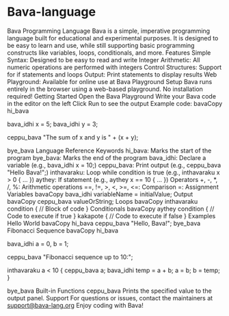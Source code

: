 # Bava-language

Bava Programming Language
Bava is a simple, imperative programming language built for educational and experimental purposes. It is designed to be easy to learn and use, while still supporting basic programming constructs like variables, loops, conditionals, and more.
Features
Simple Syntax: Designed to be easy to read and write
Integer Arithmetic: All numeric operations are performed with integers
Control Structures: Support for if statements and loops
Output: Print statements to display results
Web Playground: Available for online use at Bava Playground
Setup
Bava runs entirely in the browser using a web-based playground. No installation required!
Getting Started
Open the Bava Playground
Write your Bava code in the editor on the left
Click Run to see the output
Example code:
bavaCopy
hi_bava

bava_idhi x = 5;
bava_idhi y = 3;

ceppu_bava "The sum of x and y is " + (x + y);

bye_bava
Language Reference
Keywords
hi_bava: Marks the start of the program
bye_bava: Marks the end of the program
bava_idhi: Declare a variable (e.g., bava_idhi x = 10;)
ceppu_bava: Print output (e.g., ceppu_bava "Hello Bava!";)
inthavaraku: Loop while condition is true (e.g., inthavaraku x > 0 { ... })
aythey: If statement (e.g., aythey x == 10 { ... })
Operators
+, -, *, /, %: Arithmetic operations
==, !=, >, <, >=, <=: Comparison
=: Assignment
Variables
bavaCopy
bava_idhi variableName = initialValue;
Output
bavaCopy
ceppu_bava valueOrString;
Loops
bavaCopy
inthavaraku condition {
    // Block of code
}
Conditionals
bavaCopy
aythey condition {
    // Code to execute if true
} kakapote {
    // Code to execute if false
}
Examples
Hello World
bavaCopy
hi_bava
ceppu_bava "Hello, Bava!";
bye_bava
Fibonacci Sequence
bavaCopy
hi_bava

bava_idhi a = 0, b = 1;

ceppu_bava "Fibonacci sequence up to 10:";

inthavaraku a < 10 {
    ceppu_bava a;
    bava_idhi temp = a + b;
    a = b;
    b = temp;
}

bye_bava
Built-in Functions
ceppu_bava
Prints the specified value to the output panel.
Support
For questions or issues, contact the maintainers at support@bava-lang.org
Enjoy coding with Bava!
